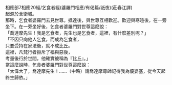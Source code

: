 相應部7相應20經/乞食者經(婆羅門相應/有偈篇/祇夜)(莊春江譯)  
起源於舍衛城。  
那時，乞食者婆羅門去見世尊。抵達後，與世尊互相歡迎。歡迎與寒暄後，在一旁坐下。在一旁坐好後，乞食者婆羅門對世尊這麼說：  
「喬達摩先生！我是乞食者，先生也是乞食者，這裡，有什麼差別呢？」  
「不因只向他人乞食，而成為乞食者，  
只要受持在家法後，就不成比丘。  
這裡，凡梵行者拒斥了福與惡後，  
考量後行於世間，他確實被稱為『比丘』。」  
當這麼說時，乞食者婆羅門對世尊這麼說：  
「太偉大了，喬達摩先生！……（中略）請喬達摩尊師記得我為優婆塞，從今天起終生歸依。」  
  
  
